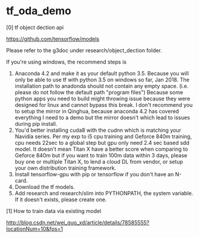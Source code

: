# tf_oda_demo
[0] tf object dection api

https://github.com/tensorflow/models

Please refer to the g3doc under research/object_dection folder.

If you're using windows, the recommend steps is
1. Anaconda 4.2 and make it as your default python 3.5. Because you will only be able to use tf with python 3.5 on windows so far, Jan 2018. The installation path to anadonda should not contain any empty space. (i.e. please do not follow the default path "program files") Because some python apps you need to build might throwing issue because they were designed for linux and cannot bypass this break.
I don't recommend you to setup the mirror in Qinghua, because anaconda 4.2 has covered everything I need to a demo but the mirror doesn't which lead to issues during pip install.
2. You'd better installing cuda8 with the cudnn which is matching your Navidia series. Per my exp to i5 cpu training and Geforce 840m training, cpu needs 22sec to a global step but gpu only need 2.4 sec based sdd model. It doesn't mean Titan X have a better score when comparing to Geforce 840m but if you want to train 100m data within 3 days, please buy one or multiple Titan X, to lend a cloud DL from vendor, or setup your own distribution training framework.
3. Install tensorflow-gpu with pip or tensorflow if you don't have an N-card.
4. Download the tf models.
5. Add research and research/slim into PYTHONPATH, the system variable. If it doesn't exists, please create one.

[1] How to train data via existing model

http://blog.csdn.net/wei_guo_xd/article/details/78585555?locationNum=10&fps=1

